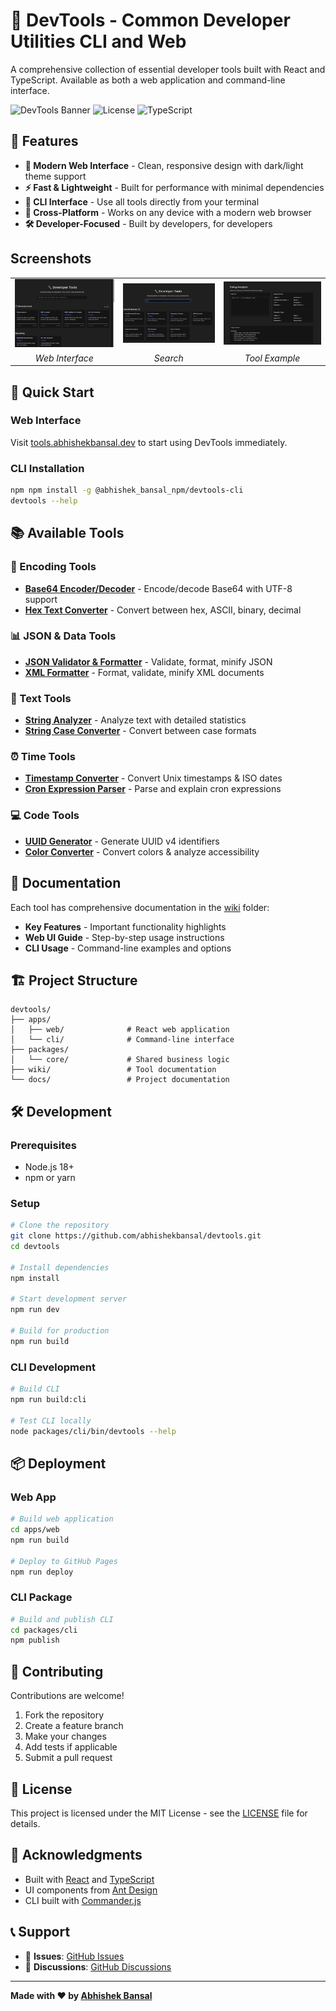 # 🔧 DevTools - Common Developer Utilities CLI and Web

A comprehensive collection of essential developer tools built with React and TypeScript. Available as both a web application and command-line interface.

![DevTools Banner](https://img.shields.io/badge/DevTools-Developer%20Utilities-blue?style=for-the-badge)
![License](https://img.shields.io/badge/License-MIT-green.svg)
![TypeScript](https://img.shields.io/badge/TypeScript-Ready-blue.svg)

## 🌟 Features

- **🎨 Modern Web Interface** - Clean, responsive design with dark/light theme support
- **⚡ Fast & Lightweight** - Built for performance with minimal dependencies
- **🔧 CLI Interface** - Use all tools directly from your terminal
- **📱 Cross-Platform** - Works on any device with a modern web browser
- **🛠️ Developer-Focused** - Built by developers, for developers

## Screenshots

|                                  |                                  |                                  |
| :--------------------------------: | :--------------------------------: | :--------------------------------: |
|  ![DevTools Web Interface](screenshots/home.png)  |  ![DevTools CLI Usage](screenshots/search.png)  |  ![DevTools Tool Example](screenshots/string-analyzer.png)  |
| *Web Interface* | *Search* | *Tool Example* |

## 🚀 Quick Start

### Web Interface

Visit [tools.abhishekbansal.dev](https://tools.abhishekbansal.dev) to start using DevTools immediately.

### CLI Installation

```bash
npm npm install -g @abhishek_bansal_npm/devtools-cli
devtools --help
```

## 📚 Available Tools

### 🔐 Encoding Tools

- **[Base64 Encoder/Decoder](wiki/Base64-Encoder-Decoder.md)** - Encode/decode Base64 with UTF-8 support
- **[Hex Text Converter](wiki/Hex-Text-Converter.md)** - Convert between hex, ASCII, binary, decimal

### 📊 JSON & Data Tools

- **[JSON Validator & Formatter](wiki/JSON-Validator-Formatter.md)** - Validate, format, minify JSON
- **[XML Formatter](wiki/XML-Formatter.md)** - Format, validate, minify XML documents

### 📝 Text Tools

- **[String Analyzer](wiki/String-Analyzer.md)** - Analyze text with detailed statistics
- **[String Case Converter](wiki/String-Case-Converter.md)** - Convert between case formats

### ⏰ Time Tools

- **[Timestamp Converter](wiki/Timestamp-Converter.md)** - Convert Unix timestamps & ISO dates
- **[Cron Expression Parser](wiki/Cron-Expression-Parser.md)** - Parse and explain cron expressions

### 💻 Code Tools

- **[UUID Generator](wiki/UUID-Generator.md)** - Generate UUID v4 identifiers
- **[Color Converter](wiki/Color-Converter.md)** - Convert colors & analyze accessibility

## 📖 Documentation

Each tool has comprehensive documentation in the [wiki](wiki/) folder:

- **Key Features** - Important functionality highlights
- **Web UI Guide** - Step-by-step usage instructions
- **CLI Usage** - Command-line examples and options

## 🏗️ Project Structure

```
devtools/
├── apps/
│   ├── web/              # React web application
│   └── cli/              # Command-line interface
├── packages/
│   └── core/             # Shared business logic
├── wiki/                 # Tool documentation
└── docs/                 # Project documentation
```

## 🛠️ Development

### Prerequisites

- Node.js 18+
- npm or yarn

### Setup

```bash
# Clone the repository
git clone https://github.com/abhishekbansal/devtools.git
cd devtools

# Install dependencies
npm install

# Start development server
npm run dev

# Build for production
npm run build
```

### CLI Development

```bash
# Build CLI
npm run build:cli

# Test CLI locally
node packages/cli/bin/devtools --help
```

## 📦 Deployment

### Web App

```bash
# Build web application
cd apps/web
npm run build

# Deploy to GitHub Pages
npm run deploy
```

### CLI Package

```bash
# Build and publish CLI
cd packages/cli
npm publish
```

## 🤝 Contributing

Contributions are welcome!

1. Fork the repository
2. Create a feature branch
3. Make your changes
4. Add tests if applicable
5. Submit a pull request

## 📄 License

This project is licensed under the MIT License - see the [LICENSE](LICENSE.MD) file for details.

## 🙏 Acknowledgments

- Built with [React](https://reactjs.org/) and [TypeScript](https://www.typescriptlang.org/)
- UI components from [Ant Design](https://ant.design/)
- CLI built with [Commander.js](https://github.com/tj/commander.js)

## 📞 Support

- 🐛 **Issues**: [GitHub Issues](https://github.com/abhishekbansal/devtools/issues)
- 💬 **Discussions**: [GitHub Discussions](https://github.com/abhishekbansal/devtools/discussions)

---

**Made with ❤️ by [Abhishek Bansal](https://github.com/abhishekbansal)**
